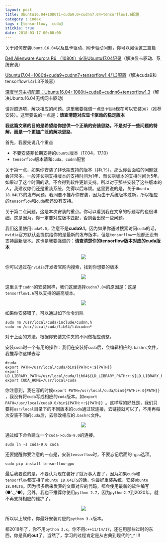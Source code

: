 ```yaml
---
layout: post
title: Ubuntu16.04+1080ti+cuda9.0+cudnn7.04+tensorflow1.6配置
category : index
tags : [tensorflow,  cuda]
stickie: true
date: 2018-03-17 00:00:00
---
```


关于如何安装`Ubuntu16.04`以及显卡驱动、网卡驱动问题，你可以阅读这三篇篇

[Dell Alienware Aurora R6 （1080ti）安装Ubuntu17.04记录](http://blog.csdn.net/qq_17550379/article/details/78546850)（解决显卡驱动、系统安装）

[Ubuntu17.04+1080ti+cuda9+cudnn7+tensorflow1.4/1.3配置](http://blog.csdn.net/qq_17550379/article/details/78547648)（解决cuda9和tensorflow1.4/1.3不兼容）

[深度学习主机配置：Ubuntu16.04+1080ti+cuda8+cudnn6+tensorflow1.3](http://blog.csdn.net/qq_17550379/article/details/78655862)（解决Ubuntu16.04无线网卡驱动）

请对照选项，解决相应的问题。这里我要强调一点`显卡驱动`现在可以安装`387`（推荐安装）。这里要说的一点是：**请查清楚对应显卡驱动的稳定版本**

**我这篇文章的目的是希望给你提供一个正确的安装思路，不是对于一些问题的特解，而是一个更加广泛的解决思路**。

首先，我要先说几个重点

- 不要安装非长期支持的`Ubuntu`版本（17.04，17.10）
- `tensorflow`版本请和`cuda`、`cudnn`配套

关于第一点，如果你安装了非长期支持的版本（非`LTS`），那么你会面临的问题就会非常多。一般非长期支持版本的支持时间为1年，而长期版本的支持时间为5年。如果过了这个时间的话，不会得到软件更新支持。所以对于那些安装了这些版本的人，我建议你们还是重装系统，免得以后麻烦。这里要说的是，关于`Ubuntu 18.04LTS`的发布问题。我同要不推荐你安装，因为由于系统版本过新，所以相应的`tensorflow`和`cuda`都还没有支持。

关于第二点问题，这是本次安装的重点。你可以看到我在文章的标题写的也很详细。这是因为，你一定要对应版本匹配，否则会出现一些问题。

我们这里使用`cuda9.0`，注意不是**cuda9.1**。因为如果你通过搜索访问`cuda`的话，`nvidia`官方默认会提供给你的是最新的发布版本，但是`tensorflow`一般都还没有支持最新版本。这也是我要强调的：**请查清楚你的tensorflow版本对应的cuda版本**

<center class="half">
<img src="http://wx4.sinaimg.cn/mw690/af2d2659ly1fpftsh0k50j20fc06adg6.jpg" >
</center>

你可以通过在`nvidia`开发者官网内搜索，找到你想要的版本

<center class="half">
<img src="http://wx1.sinaimg.cn/mw690/af2d2659ly1fpfu2vpnqlj20wd0ekwgr.jpg" >
</center>

这里关于`cudnn`的安装同样，我们这里选择`cudnn7.04`的原因是：这是`tensorflow1.6`可以支持的最高版本。

<center class="half">
<img src="http://wx4.sinaimg.cn/mw690/af2d2659ly1fpfuq74i6xj20f50jzgmm.jpg" >
</center>

如果你安装错了，可以通过如下命令消除

```shell
sudo rm /usr/local/cuda/include/cudnn.h 
sudo rm /usr/local/cuda/lib64/libcudnn*
```

对于上面的方法，根据你安装文件夹的不同做相应调整。

安装`cuda`时一个有用的操作：我们在安装好`cuda`后，会编辑相应的`.bashrc`文件，我推荐你这样去写

```shell
#cuda
export PATH=/usr/local/cuda/bin${PATH:+:${PATH}} 
export LD_LIBRARY_PATH=/usr/local/cuda/lib64${LD_LIBRARY_PATH:+:${LD_LIBRARY_PATH}} 
export CUDA_HOME=/usr/local/cuda
```

你注意到，我在写的时候`export PATH=/usr/local/cuda/bin${PATH:+:${PATH}} `，我没有将`cuda`写成相应的`cuda`版本。如`export PATH=/usr/local/cuda9.0/bin${PATH:+:${PATH}} `。这样写的好处是，我们只要将`usr/local`目录下的不同版本的`cuda`通过软连接，去链接就可以了，不用再每次安装不同的`cuda`后，去修改相应的`.bashrc`文件。

<center class="half">
<img src="http://wx3.sinaimg.cn/mw690/af2d2659ly1fpfuh6kwm9j20dq01yglt.jpg" >
</center>

通过如下命令建立一个`cuda->cuda-9.0`的连接。

```shell
sudo ln -s cuda-9.0 cuda
```

还要提醒你要注意的一点是，安装`tensorflow`时，不要忘记后面的`-gpu`选项。

```shell
sudo pip install tensorflow-gpu
```

最后我要说的是，不要认为现在装好了就万事大吉了，因为如果`cuda`和`tensorflow`都支持了`Ubuntu 18.04LTS`的话，你最好重装系统，安装`Ubuntu 18.04LTS`。因为很多后来发表的文章对应的代码，都会使用最新的软件编写(●'◡'●)。另外，我也不推荐你使用`python 2.7`，因为`python2.7`到2020年，就不再支持相应的维护了。

<center class="half">
<img src="http://wx1.sinaimg.cn/mw690/af2d2659ly1fpfv2m366rj218o05vjrm.jpg" >
</center>

所以以上软件，你最好安装对应的`python 3.x`版本。

都2018年了，你不用`python 3.x`，你不用`c++11/14/17`，还在用那些过时的东西，你是真的**out**了。当然了，学习的过程肯定是从古典到现代的^_^ !!!